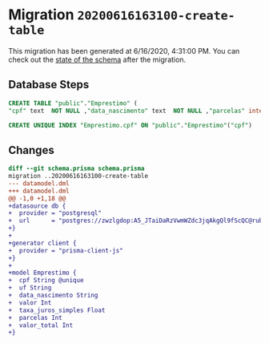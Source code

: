 # Migration `20200616163100-create-table`

This migration has been generated at 6/16/2020, 4:31:00 PM.
You can check out the [state of the schema](./schema.prisma) after the migration.

## Database Steps

```sql
CREATE TABLE "public"."Emprestimo" (
"cpf" text  NOT NULL ,"data_nascimento" text  NOT NULL ,"parcelas" integer  NOT NULL ,"taxa_juros_simples" Decimal(65,30)  NOT NULL ,"uf" text  NOT NULL ,"valor" integer  NOT NULL ,"valor_total" integer  NOT NULL )

CREATE UNIQUE INDEX "Emprestimo.cpf" ON "public"."Emprestimo"("cpf")
```

## Changes

```diff
diff --git schema.prisma schema.prisma
migration ..20200616163100-create-table
--- datamodel.dml
+++ datamodel.dml
@@ -1,0 +1,18 @@
+datasource db {
+  provider = "postgresql"
+  url      = "postgres://zwzlgdop:A5_JTaiDaRzVwmWZdc3jqAkgQl9fScQC@ruby.db.elephantsql.com:5432/zwzlgdop"
+}
+
+generator client {
+  provider = "prisma-client-js"
+}
+
+model Emprestimo {
+  cpf String @unique
+  uf String
+  data_nascimento String
+  valor Int
+  taxa_juros_simples Float
+  parcelas Int
+  valor_total Int
+}
```


